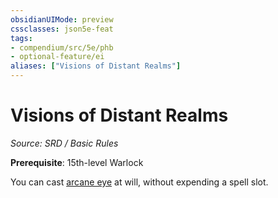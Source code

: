 ```yaml
---
obsidianUIMode: preview
cssclasses: json5e-feat
tags:
- compendium/src/5e/phb
- optional-feature/ei
aliases: ["Visions of Distant Realms"]
---
```

# Visions of Distant Realms
*Source: SRD / Basic Rules*  

**Prerequisite**: 15th-level Warlock

You can cast [arcane eye](compendium/spells/arcane-eye.md) at will, without expending a spell slot.